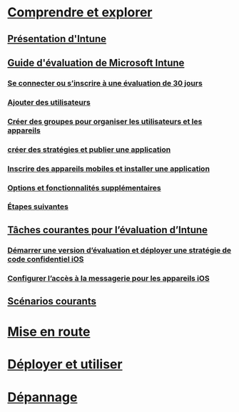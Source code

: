 # [Comprendre et explorer](introduction-to-microsoft-intune.md)
## [Présentation d'Intune](introduction-to-microsoft-intune.md)
## [Guide d'évaluation de Microsoft Intune](get-started-with-a-30-day-trial-of-microsoft-intune.md)
### [Se connecter ou s’inscrire à une évaluation de 30 jours](get-started-with-a-30-day-trial-of-microsoft-intune-step-1.md)
### [Ajouter des utilisateurs](get-started-with-a-30-day-trial-of-microsoft-intune-step-2.md)
### [Créer des groupes pour organiser les utilisateurs et les appareils](get-started-with-a-30-day-trial-of-microsoft-intune-step-3.md)
### [créer des stratégies et publier une application](get-started-with-a-30-day-trial-of-microsoft-intune-step-4.md)
### [Inscrire des appareils mobiles et installer une application](get-started-with-a-30-day-trial-of-microsoft-intune-step-5.md)
### [Options et fonctionnalités supplémentaires](get-started-with-a-30-day-trial-of-microsoft-intune-step-6.md)
### [Étapes suivantes](get-started-with-a-30-day-trial-of-microsoft-intune-step-7.md)
## [Tâches courantes pour l’évaluation d’Intune](common-microsoft-intune-evaluation-tasks.md)
### [Démarrer une version d’évaluation et déployer une stratégie de code confidentiel iOS](start-a-microsoft-intune-trial-and-deploy-ios-pin-policy.md)
### [Configurer l’accès à la messagerie pour les appareils iOS](set-up-email-access-for-ios-devices-using-microsoft-intune.md)
## [Scénarios courants](common-ways-to-use-intune.md)

<!--- ## [Intune FAQ](frequently-asked-questions-for-microsoft-intune.md)--->

# [Mise en route](/intune/get-started/what-to-know-before-you-start-microsoft-intune)
<!-- # [Plan and Design](/intune/plan-design/ways-to-do-enterprise-mobility) -->
# [Déployer et utiliser](/intune/deploy-use/overview-of-device-and-app-lifecycles-in-microsoft-intune)
# [Dépannage](/intune/troubleshoot/how-to-get-support-for-microsoft-intune)


<!--HONumber=May16_HO1-->



